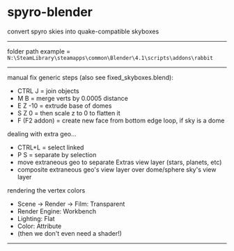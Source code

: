 # spyro-blender

convert spyro skies into quake-compatible skyboxes

---

folder path example = `N:\SteamLibrary\steamapps\common\Blender\4.1\scripts\addons\rabbit`

---

manual fix generic steps (also see fixed_skyboxes.blend):

- CTRL J = join objects
- M B = merge verts by 0.0005 distance
- E Z -10 = extrude base of domes
- S Z 0 = then scale z to 0 to flatten it
- F (F2 addon) = create new face from bottom edge loop, if sky is a dome

dealing with extra geo...

- CTRL+L = select linked
- P S = separate by selection
- move extraneous geo to separate Extras view layer (stars, planets, etc)
- composite extraneous geo's view layer over dome/sphere sky's view layer

rendering the vertex colors

- Scene -> Render -> Film: Transparent
- Render Engine: Workbench
- Lighting: Flat
- Color: Attribute
- (then we don't even need a shader!)

---
